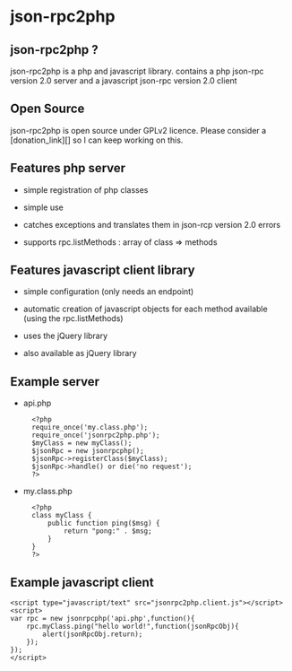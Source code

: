 [donate_link]: https://www.paypal.com/cgi-bin/webscr?cmd=_donations&business=J8RZGZC5WPZDU&lc=BE&item_name=Subutux&item_number=TRANSRSS&currency_code=EUR&bn=PP%2dDonationsBF%3abtn_donateCC_LG%2egif%3aNonHosted "donate"

json-rpc2php
============
json-rpc2php ?
--------------

json-rpc2php is a php and javascript library.
contains a php json-rpc version 2.0 server and a javascript json-rpc version 2.0 client

Open Source
------------

json-rpc2php is open source under GPLv2 licence. Please consider a [donation_link][] so I can keep working on this.

Features php server
--------------------
* simple registration of php classes

* simple use

* catches exceptions and translates them in json-rcp version 2.0 errors

* supports rpc.listMethods : array of class => methods


Features javascript client library
----------------------------------
* simple configuration (only needs an endpoint)

* automatic creation of javascript objects for each method available (using the rpc.listMethods)

* uses the jQuery library

* also available as jQuery library

Example server
--------------
* api.php

		<?php
		require_once('my.class.php');
		require_once('jsonrpc2php.php');
		$myClass = new myClass();
		$jsonRpc = new jsonrpcphp();
		$jsonRpc->registerClass($myClass);
		$jsonRpc->handle() or die('no request');
		?>

* my.class.php

		<?php
		class myClass {
			public function ping($msg) {
				return "pong:" . $msg;
			}
		}
		?>

Example javascript client
------------------------

	<script type="javascript/text" src="jsonrpc2php.client.js"></script>
	<script>
	var rpc = new jsonrpcphp('api.php',function(){
		rpc.myClass.ping("hello world!",function(jsonRpcObj){
			alert(jsonRpcObj.return);
		});
	});
	</script>
